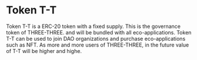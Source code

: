 # Token T-T

Token T-T is a ERC-20 token with a fixed supply. This is the governance token of THREE-THREE. and will be bundled with all eco-applications. Token T-T can be used to join DAO organizations and purchase eco-applications such as NFT. As more and more users of THREE-THREE, in the future value of T-T will be higher and highe.
